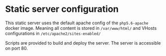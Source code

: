 Static server configuration
===========================

This static server uses the default apache config of the `php5.6-apache` docker image.
Meaning all content is stored in `/var/www/html/` and VHosts configurations in `/etc/apache2/sites-enabled/` 

Scripts are provided to build and deploy the server.
The server is accessible on port 80.